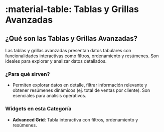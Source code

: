 # :material-table: Tablas y Grillas Avanzadas

## ¿Qué son las Tablas y Grillas Avanzadas?

Las tablas y grillas avanzadas presentan datos tabulares con funcionalidades interactivas como filtros, ordenamiento y resúmenes. Son ideales para explorar y analizar datos detallados.

### ¿Para qué sirven?

- Permiten explorar datos en detalle, filtrar información relevante y obtener resúmenes dinámicos (ej. total de ventas por cliente). Son esenciales para análisis operativos.

### Widgets en esta Categoría

- **Advanced Grid**: Tabla interactiva con filtros, ordenamiento y resúmenes.

